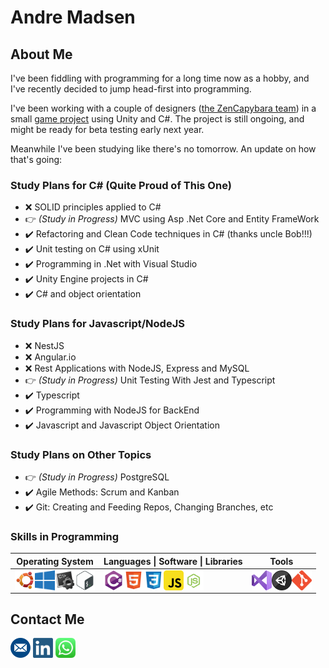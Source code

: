 # Andre Madsen
 
## About Me

I've been fiddling with programming for a long time now as a hobby, and I've recently decided to jump head-first into programming.

I've been working with a couple of designers (<a href = "https://www.zencapybara.com">the ZenCapybara team</a>) in a small <a href="https://github.com/ZenCapybara/MidasBankClerk">game project</a> using Unity and C#. The project is still ongoing, and might be ready for beta testing early next year. 

Meanwhile I've been studying like there's no tomorrow. An update on how that's going:

### Study Plans for C# (Quite Proud of This One)

- :x: SOLID principles applied to C#
- :point_right: *(Study in Progress)* MVC using Asp .Net Core and Entity FrameWork 
- :heavy_check_mark: Refactoring and Clean Code techniques in C# (thanks uncle Bob!!!)
- :heavy_check_mark: Unit testing on C# using  xUnit
- :heavy_check_mark: Programming in .Net with Visual Studio
- :heavy_check_mark: Unity Engine projects in C#
- :heavy_check_mark: C# and object orientation


### Study Plans for Javascript/NodeJS
- :x: NestJS
- :x: Angular.io
- :x: Rest Applications with NodeJS, Express and MySQL
- :point_right: *(Study in Progress)* Unit Testing With Jest and Typescript
- :heavy_check_mark: Typescript  
- :heavy_check_mark: Programming with NodeJS for BackEnd  
- :heavy_check_mark: Javascript and Javascript Object Orientation  

### Study Plans on Other Topics
- :point_right: *(Study in Progress)* PostgreSQL
- :heavy_check_mark: Agile Methods: Scrum and Kanban
- :heavy_check_mark: Git: Creating and Feeding Repos, Changing Branches, etc

<!---## 
#### 

Tópicos:
Arquiteturas:
- Solid
- AspNet Core (MVC)
- Rest + Restful
- Git (Conventional Commits)
- GitFlow (Branch Structure)
- Teste Unitário e Integrado
- Mensageria

- Docker
- kubernetes
- Razor
- SQL Server

--->  
### Skills in Programming
<table>
  <tr>
    <th>Operating System</th>
    <th>Languages | Software | Libraries</th>
    <th>Tools</th>
  </tr>
  <tbody>
    <tr>
      <td>
        <img align="left" alt="Ubuntu" width="32px" src="./icon/ubuntuIcon.png" />
        <img align="left" alt="Windows" width="32px" src="./icon/windowsIcon.png" />
        <img align="left" alt="Batch (DOS)" width="32px" src="./icon/batchIcon.png" />
        <img align="left" alt="Shell Script (Linux)" width="32px" src="./icon/bashIcon.png" />
      </td>
      <td>
        <img align="left" alt="C#" width="32px" src="./icon/csharpIcon.png" />
        <img align="left" alt="HTML5" width="32px" src="./icon/htmlIcon.png" />
        <img align="left" alt="CSS3" width="32px" src="./icon/cssIcon.png" />
        <img align="left" alt="JavaScript" width="32px" src="./icon/javascriptIcon.png" />
        <img align="left" alt="JavaScript" width="32px" src="./icon/nodejsIcon.png" />
      </td>
      <td>
        <img align="left" alt="Visual Studio" width="32px" src="./icon/visualstudioIcon.png" />
        <img align="left" alt="Unity" width="32px" src="./icon/unityIcon.png" />
        <img align="left" alt="Git" width="32px" src="./icon/gitIcon.png" />
      </td>
    </tr>
  </tbody>
</table>

## Contact Me
[<img alt="email" width="32px" src="./icon/emailMeIcon.png" />](mailto:andre-madsen@hotmail.com)     [<img alt="linkedin" width="32px" src="./icon/linkedinIcon.png" />](https://www.linkedin.com/in/andr%C3%A9-madsen-da-silveira-134377205)     [<img alt="whatsapp" width="32px" src="./icon/whatsappIcon.png"/>](https://wa.me/5531995066554)

